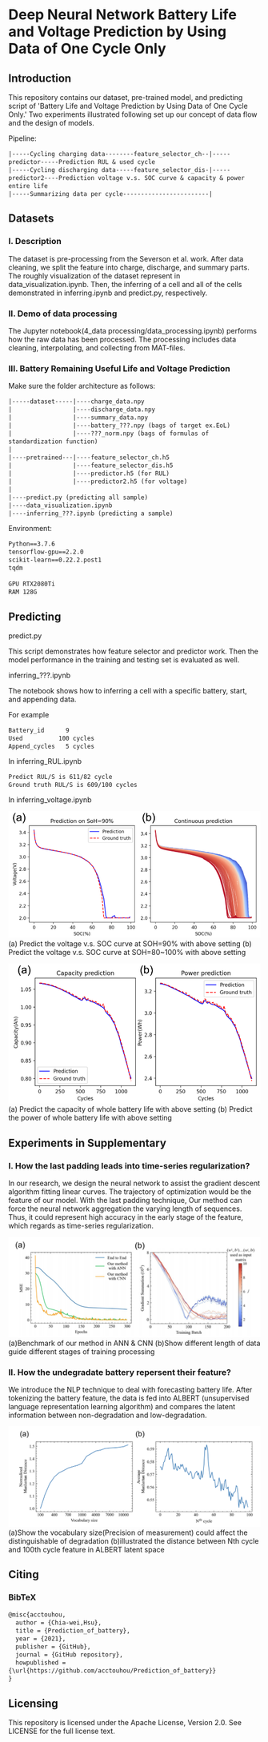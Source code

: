 # Deep Neural Network Battery Life and Voltage Prediction by Using Data of One Cycle Only

## Introduction

This repository contains our dataset, pre-trained model, and predicting script of 'Battery Life and Voltage Prediction by Using Data of One Cycle Only.' Two experiments illustrated following set up our concept of data flow and the design of models. 

Pipeline:
```
|-----Cycling charging data--------feature_selector_ch--|-----predictor-----Prediction RUL & used cycle
|-----Cycling discharging data-----feature_selector_dis-|-----predictor2----Prediction voltage v.s. SOC curve & capacity & power entire life
|-----Summarizing data per cycle------------------------|
```

## Datasets

### I. Description

The dataset is pre-processing from the Severson et al. work. After data cleaning, we split the feature into charge, discharge, and summary parts. The roughly visualization of the dataset represent in data_visualization.ipynb. Then, the inferring of a cell and all of the cells demonstrated in inferring.ipynb and predict.py, respectively.  

### II. Demo of data processing

The Jupyter notebook(4_data processing/data_processing.ipynb) performs how the raw data has been processed. The processing includes data cleaning, interpolating, and collecting from MAT-files.



### III. Battery Remaining Useful Life and Voltage Prediction
Make sure the folder architecture as follows:
```
|-----dataset-----|----charge_data.npy  
|                 |----discharge_data.npy
|                 |----summary_data.npy
|                 |----battery_???.npy (bags of target ex.EoL)
|                 |----???_norm.npy (bags of formulas of standardization function)
|
|----pretrained---|----feature_selector_ch.h5
|                 |----feature_selector_dis.h5
|                 |----predictor.h5 (for RUL)
|                 |----predictor2.h5 (for voltage)
|
|----predict.py (predicting all sample)
|----data_visualization.ipynb
|----inferring_???.ipynb (predicting a sample)
```
Environment:
```
Python==3.7.6 
tensorflow-gpu==2.2.0
scikit-learn==0.22.2.post1
tqdm

GPU RTX2080Ti
RAM 128G
```
## Predicting

predict.py  

This script demonstrates how feature selector and predictor work. Then the model performance in the training and testing set is evaluated as well.

inferring_???.ipynb  

The notebook shows how to inferring a cell with a specific battery, start, and appending data.

For example  

```
Battery_id      9
Used          100 cycles
Append_cycles   5 cycles
```

In inferring_RUL.ipynb  
```
Predict RUL/S is 611/82 cycle
Ground truth RUL/S is 609/100 cycles
```
In inferring_voltage.ipynb  

![image](https://github.com/acctouhou/Prediction_of_battery/blob/main/1_Predicting/figure_voltage.PNG)
(a) Predict the voltage v.s. SOC curve at SOH=90% with above setting  (b) Predict the voltage v.s. SOC curve at SOH=80~100% with above setting

![image](https://github.com/acctouhou/Prediction_of_battery/blob/main/1_Predicting/figure_capacity.PNG)
(a) Predict the capacity of whole battery life with above setting  (b) Predict the power of whole battery life with above setting



## Experiments in Supplementary

### I. How the last padding leads into time-series regularization?

In our research, we design the neural network to assist the gradient descent algorithm fitting linear curves. The trajectory of optimization would be the feature of our model. With the last padding technique, Our method can force the neural network aggregation the varying length of sequences. Thus, it could represent high accuracy in the early stage of the feature, which regards as time-series regularization.

![image](https://github.com/acctouhou/Prediction_of_battery/blob/main/2_Experiment1/figure1.png)
(a)Benchmark of our method in ANN & CNN (b)Show different length of data guide different stages of training processing

### II. How the undegradate battery repersent their feature?

We introduce the NLP technique to deal with forecasting battery life. After tokenizing the battery feature, the data is fed into ALBERT (unsupervised language representation learning algorithm) and compares the latent information between non-degradation and low-degradation.

![image](https://github.com/acctouhou/Prediction_of_battery/blob/main/3_Experiment2/figure2.png)
(a)Show the vocabulary size(Precision of measurement) could affect the distinguishable of degradation (b)illustrated the distance between Nth cycle and 100th cycle feature in ALBERT latent space




## Citing

### BibTeX

```
@misc{acctouhou,
  author = {Chia-wei,Hsu},
  title = {Prediction_of_battery},
  year = {2021},
  publisher = {GitHub},
  journal = {GitHub repository},
  howpublished = {\url{https://github.com/acctouhou/Prediction_of_battery}}
}
```
## Licensing

This repository is licensed under the Apache License, Version 2.0. See LICENSE for the full license text.
